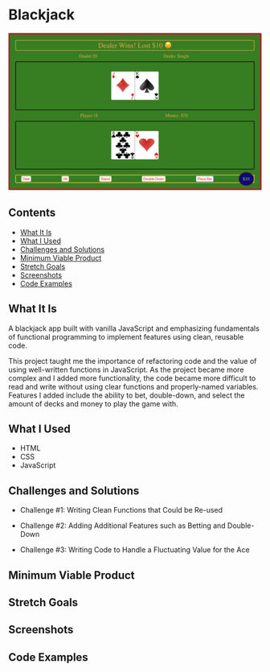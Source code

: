 # Blackjack
![Image description](images/Blackjack-App.png)
## Contents
- [What It Is](#What-It-Is)
- [What I Used](#What-I-Used)
- [Challenges and Solutions](#Challenges-and-Solutions)
- [Minimum Viable Product](#Minimum-Viable-Product)
- [Stretch Goals](#Stretch-Goals)
- [Screenshots](#Screenshots)
- [Code Examples](#Code-Examples)
## What It Is
A blackjack app built with vanilla JavaScript and emphasizing fundamentals of functional programming to implement features
using clean, reusable code.  

This project taught me the importance of refactoring code and the value of using well-written functions in JavaScript. As the project became more complex and I added more functionality, the code became more difficult to read and write without using clear functions and properly-named variables. Features I added include the ability to bet, double-down, and select the amount of decks and money to play the game with.
## What I Used
- HTML
- CSS
- JavaScript
## Challenges and Solutions
- Challenge #1: Writing Clean Functions that Could be Re-used

- Challenge #2: Adding Additional Features such as Betting and Double-Down

- Challenge #3: Writing Code to Handle a Fluctuating Value for the Ace
## Minimum Viable Product
## Stretch Goals
## Screenshots
## Code Examples
